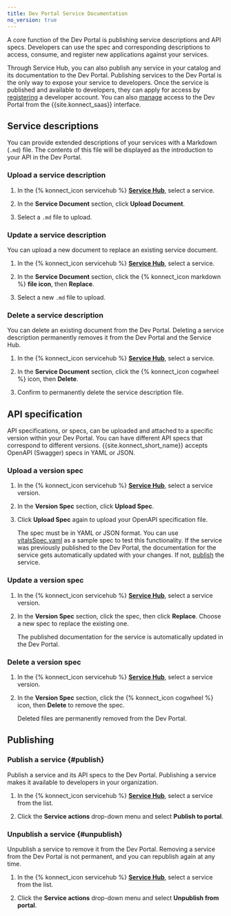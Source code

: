 ```yaml
---
title: Dev Portal Service Documentation
no_version: true
---
```


A core function of the Dev Portal is publishing service descriptions and API specs. Developers can use the spec and corresponding descriptions to access, consume, and register new applications against your services.

Through Service Hub, you can also publish any service in your catalog and its
documentation to the Dev Portal. Publishing services to the Dev Portal is the only way to expose your service to developers. Once the service is published and available to developers, they can apply for access by [registering](/konnect/dev-portal/dev-reg/) a developer account. You can also [manage](/konnect/dev-portal/access-and-approval/manage-devs/) access to the Dev Portal from the {{site.konnect_saas}} interface.

## Service descriptions

You can provide extended descriptions of your services with a Markdown (`.md`) file. The contents of this file will be displayed as the introduction to your API in the Dev Portal.

### Upload a service description

1. In the {% konnect_icon servicehub %} [**Service Hub**](https://cloud.konghq.com/servicehub), select a service.

1. In the **Service Document** section, click **Upload Document**.

1. Select a `.md` file to upload.

### Update a service description

You can upload a new document to replace an existing service document.

1. In the {% konnect_icon servicehub %} [**Service Hub**](https://cloud.konghq.com/servicehub), select a service.

1. In the **Service Document** section, click the {% konnect_icon markdown %} **file icon**, then **Replace**.

1. Select a new `.md` file to upload.

### Delete a service description

You can delete an existing document from the Dev Portal. Deleting a service description permanently removes it from the Dev Portal and the Service Hub.

1. In the {% konnect_icon servicehub %} [**Service Hub**](https://cloud.konghq.com/servicehub), select a service.

1. In the **Service Document** section, click the {% konnect_icon cogwheel %} icon, then **Delete**.

1. Confirm to permanently delete the service description file.

## API specification

API specifications, or specs, can be uploaded and attached to a specific version within your Dev Portal.
You can have different API specs that correspond to different versions.
{{site.konnect_short_name}} accepts OpenAPI (Swagger) specs in YAML or JSON.

### Upload a version spec

1. In the {% konnect_icon servicehub %} [**Service Hub**](https://cloud.konghq.com/servicehub), select a service version.

1. In the **Version Spec** section, click **Upload Spec**.

1. Click **Upload Spec** again to upload your OpenAPI specification file.

    The spec must be in YAML or JSON format. You
    can use [vitalsSpec.yaml](/konnect/vitalsSpec.yaml) as a sample spec to test this functionality.
    If the service was previously published to the Dev Portal, the documentation
    for the service gets automatically updated with your changes. If not,
    [publish](/konnect/servicehub/service-documentation/#publishing) the service.

### Update a version spec

1. In the {% konnect_icon servicehub %} [**Service Hub**](https://cloud.konghq.com/servicehub), select a service version.

1. In the **Version Spec** section, click the spec, then click **Replace**.
Choose a new spec to replace the existing one.

    The published documentation for the service is automatically updated in the Dev Portal.

### Delete a version spec

1. In the {% konnect_icon servicehub %} [**Service Hub**](https://cloud.konghq.com/servicehub), select a service version.

1. In the **Version Spec** section, click the {% konnect_icon cogwheel %} icon, then **Delete** to remove the spec.

    Deleted files are permanently removed from the Dev Portal.

## Publishing

### Publish a service {#publish}

Publish a service and its API specs to the Dev Portal. Publishing a service makes it available to developers in your organization.

1. In the {% konnect_icon servicehub %} [**Service Hub**](https://cloud.konghq.com/servicehub), select a service from the list.

1. Click the **Service actions** drop-down menu and select **Publish to portal**.

### Unpublish a service {#unpublish}

Unpublish a service to remove it from the Dev Portal. Removing a service from the Dev Portal is not permanent, and you can republish again at any time.

1. In the {% konnect_icon servicehub %} [**Service Hub**](https://cloud.konghq.com/servicehub), select a service from the list.

1. Click the **Service actions** drop-down menu and select **Unpublish from portal**.
